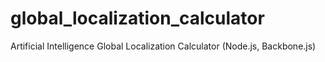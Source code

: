 # global_localization_calculator
Artificial Intelligence Global Localization Calculator (Node.js, Backbone.js)
